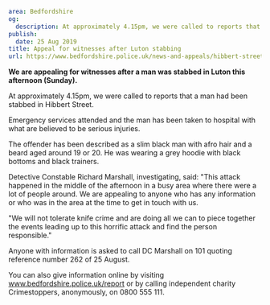 ```yaml
area: Bedfordshire
og:
  description: At approximately 4.15pm, we were called to reports that a man had been stabbed in Hibbert Street, Luton.
publish:
  date: 25 Aug 2019
title: Appeal for witnesses after Luton stabbing
url: https://www.bedfordshire.police.uk/news-and-appeals/hibbert-street-stabbing-aug19
```

**We are appealing for witnesses after a man was stabbed in Luton this afternoon (Sunday).**

At approximately 4.15pm, we were called to reports that a man had been stabbed in Hibbert Street.

Emergency services attended and the man has been taken to hospital with what are believed to be serious injuries.

The offender has been described as a slim black man with afro hair and a beard aged around 19 or 20. He was wearing a grey hoodie with black bottoms and black trainers.

Detective Constable Richard Marshall, investigating, said: "This attack happened in the middle of the afternoon in a busy area where there were a lot of people around. We are appealing to anyone who has any information or who was in the area at the time to get in touch with us.

"We will not tolerate knife crime and are doing all we can to piece together the events leading up to this horrific attack and find the person responsible."

Anyone with information is asked to call DC Marshall on 101 quoting reference number 262 of 25 August.

You can also give information online by visiting www.bedfordshire.police.uk/report or by calling independent charity Crimestoppers, anonymously, on 0800 555 111.
